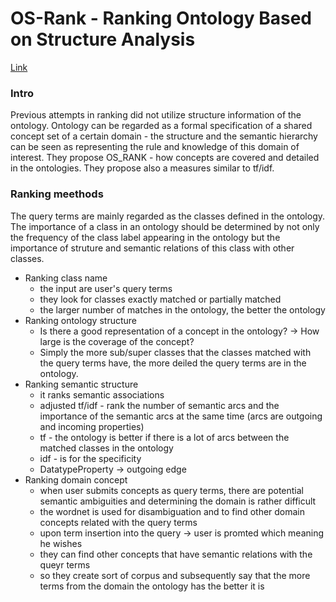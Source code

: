 # OS-Rank - Ranking Ontology Based on Structure Analysis

[Link](https://ieeexplore.ieee.org/document/5362262)

### Intro

Previous attempts in ranking did not utilize structure information of the ontology.
Ontology can be regarded as a formal specification of a shared concept set of a certain domain - the structure and the semantic hierarchy can be seen as representing the rule and knowledge of this domain of interest.
They propose OS_RANK - how concepts are covered and detailed in the ontologies.
They propose also a measures similar to tf/idf.

### Ranking meethods

The query terms are mainly regarded as the classes defined in the ontology.
The importance of a class in an ontology should be determined by not only the frequency of the class label appearing in the ontology but the importance of struture and semantic relations of this class with other classes.

- Ranking class name
  - the input are user's query terms
  - they look for classes exactly matched or partially matched
  - the larger number of matches in the ontology, the better the ontology
- Ranking ontology structure
  - Is there a good representation of a concept in the ontology? -> How large is the coverage of the concept?
  - Simply the more sub/super classes that the classes matched with the query terms have, the more deiled the query terms are in the ontology.
- Ranking semantic structure
  - it ranks semantic associations
  - adjusted tf/idf - rank the number of semantic arcs and the importance of the semantic arcs at the same time (arcs are outgoing and incoming properties)
  - tf - the ontology is better if there is a lot of arcs between the matched classes in the ontology
  - idf - is for the specificity 
  - DatatypeProperty -> outgoing edge
- Ranking domain concept
  - when user submits concepts as query terms, there are potential semantic ambiguities and determining the domain is rather difficult
  - the wordnet is used for disambiguation and to find other domain concepts related with the query terms 
  - upon term insertion into the query -> user is promted which meaning he wishes
  - they can find other concepts that have semantic relations with the queyr terms
  - so they create sort of corpus and subsequently say that the more terms from the domain the ontology has the better it is